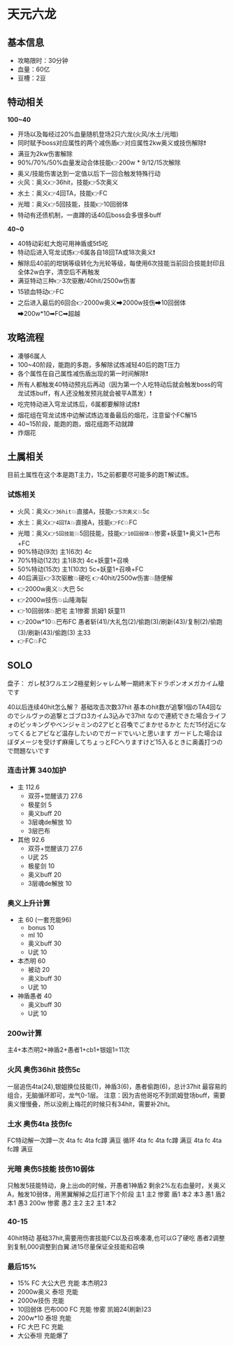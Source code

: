 # 天元六龙

## 基本信息

- 攻略限时：30分钟
- 血量：60亿
- 豆槽：2豆

## 特动相关

**100~40**
- 开场以及每经过20%血量随机登场2只六龙(火风/水土/光暗)
- 同时赋予boss对应属性的两个减伤盾👉对应属性2kw奥义或技伤解除❗
- 满豆为2kw伤害解除
- 90%/70%/50%血量发动合体技能👉200w * 9/12/15次解除
- 奥义/技能伤害达到一定值以后下一回合触发特殊行动
- 火风：奥义👉36hit，技能👉5次奥义
- 水土：奥义👉4回TA，技能👉FC
- 光暗：奥义👉5回技能，技能👉10回弱体
- 特动有还债机制，一直蹲的话40后boss会多很多buff

**40~0**
- 40特动彩虹大炮可用神盾或5t5吃
- 特动后进入穹龙试炼👉6属各自18回TA或18次奥义❗
- 解除后40前的坩锅等级转化为光轮等级，每使用6次技能当前回合技能封印且全体2w白字，清空后不再触发
- 满豆特动三种👉3次驱散/40hit/2500w伤害
- 15锁血特动👉FC
- 之后进入最后的6回合👉2000w奥义➡2000w技伤➡10回弱体➡200w*10➡FC➡超越

## 攻略流程
- 凑够6属人
- 100~40阶段，能跑的多跑，多解除试炼减轻40后的跑T压力
- 各个属性在自己属性减伤盾出现的第一时间解除❗
- 所有人都触发40特动预兆后再动（因为第一个人吃特动后就会触发boss的穹龙试炼buff，有人还没触发预兆就会被平A蒸发）❗
- 吃完特动进入穹龙试炼后，6属都要解除试炼❗
- 烟花组在穹龙试炼中边解试炼边准备最后的烟花，注意留个FC解15
- 40~15阶段，能跑的跑，烟花组跑不动就蹲
- 炸烟花

## 土属相关
目前土属性在这个本是跑T主力，15之前都要尽可能多的跑T解试炼。

### 试炼相关
- 火风：奥义👉`36hit`💥直接A，技能👉`5次奥义`💥5c
- 水土：奥义👉`4回TA`💥直接A，技能👉`FC`💥FC
- 光暗：奥义👉`5回技能`💥5回技能，技能👉`10回弱体`💥惨雾+妖童1+奥义1+巴布+FC
- 90%特动(9次) 主1(6次) 4c
- 70%特动(12次) 主1(8次) 4c+妖童1+召唤
- 50%特动(15次) 主1(10次) 5c+妖童1+召唤+FC
- 40后满豆👉3次驱散💥硬吃 👉40hit/2500w伤害💥随便解
- 👉2000w奥义💥大巴 5c
- 👉2000w技伤💥山隆海裂
- 👉10回弱体💥肥宅 主1惨雾 凯姆1 妖童11
- 👉200w*10💥巴布FC 愚者斩(41)/大礼包(2)/偷跑(3)/刷新(43)/复制(2)/偷跑(3)/刷新(43)/偷跑(3) 主33
- 👉FC💥FC

## SOLO

盘子：
ガレ杖3ワルエン2極星剣シャレム琴一期終末下ドラポンオメガカイム槍です

40以后连续40hit怎么解？
基础攻击次数37hit
基本のhit数が追撃1個のTA4回なのでシルヴァの追撃とゴブロ3カイム3込みで37hit
なので連続できた場合ライフォのピッキングやベンジャミンの2アビと召喚でごまかせるかと
ただ15付近になってくるとアビなど温存したいのでガードでいいと思います
ガードした場合ほぼダメージを受けず麻痺してちょっとFCへりますけど15入るときに奥義打つので問題ないです

### 连击计算 340加护
- 主 112.6
  - 双芬+觉醒该刀 27.6
  - 极星剑 5
  - 奥义buff 20
  - 3层魂de解放 10
  - 3层巴布
- 其他 92.6
  - 双芬+觉醒该刀 27.6
  - U武 25
  - 极星剑 10
  - 奥义buff 20
  - 3层魂de解放 10

### 奥义上升计算
- 主 60 (一套充能96)
  - bonus 10
  - ml 10
  - 奥义buff 30
  - U武 10
- 本杰明 60
  - 被动 20
  - 奥义buff 30
  - U武 10
- 神盾愚者 40
  - 奥义buff 30
  - U武 10

### 200w计算
主4+本杰明2+神盾2+愚者1+cb1+银姐1=11次

### 火风 奥伤36hit 技伤5c
一层追伤4ta(24),银姐换位技能(1)，神盾3(6)，愚者偷跑(6)，总计37hit
最容易的组合，无脑循环即可，龙气0-1层。
注意：因为吉他哥吃不到凯姆登场buff，需要奥义慢慢叠，所以没刷上梅花的时候只有34hit，需要补2hit。

### 土水 奥伤4ta 技伤fc
FC特动解一次蹲一次
4ta fc 4ta fc蹲 满豆 循环
4ta fc 4ta fc蹲 满豆
4ta fc 4ta fc蹲 满豆

### 光暗 奥伤5技能 技伤10弱体
只触发5技能特动，身上出db的时候，开愚者1神盾2
剩余2%左右血量时，关奥义A，触发10弱体，用黑翼解掉之后打进下个阶段
主1 主2
惨雾 盾1
本2 本3
愚1 盾2
本1 愚3
200w
惨雾 愚2
主2 主2
主1 本2

### 40-15
40hit特动 基础37hit,需要用伤害技能FC以及召唤凑凑,也可以G了硬吃
愚者2调整到复制,000调整到白翼.进15尽量保证全技能和召唤

### 最后15%
- 15% FC 大公大巴 充能 本杰明23
- 2000w奥义 泰坦 充能
- 2000w技伤 充能
- 10回弱体 巴布000 FC 充能 惨雾 凯姆24(刷新)23
- 200w*10 泰坦 充能
- FC 大巴 FC 充能
- 大公泰坦 充能爆了
